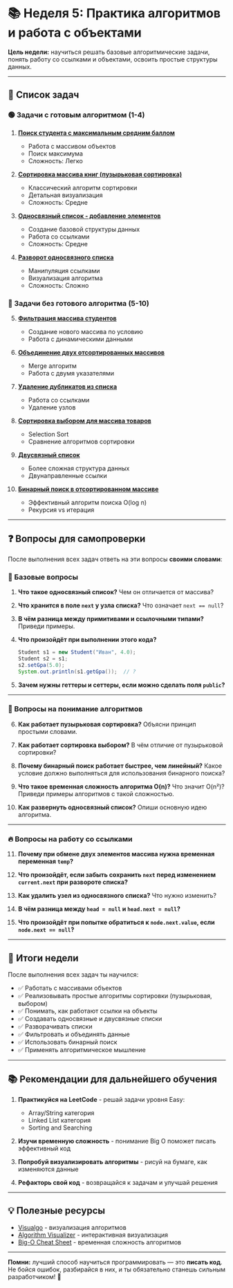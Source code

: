 # 📚 Неделя 5: Практика алгоритмов и работа с объектами

**Цель недели:** научиться решать базовые алгоритмические задачи, понять работу со ссылками и объектами, освоить простые структуры данных.

---

## 📝 Список задач

### 🟢 Задачи с готовым алгоритмом (1-4)

1. **[Поиск студента с максимальным средним баллом](task1_max_student.md)**

   - Работа с массивом объектов
   - Поиск максимума
   - Сложность: Легко

2. **[Сортировка массива книг (пузырьковая сортировка)](task2_bubble_sort.md)**

   - Классический алгоритм сортировки
   - Детальная визуализация
   - Сложность: Средне

3. **[Односвязный список - добавление элементов](task3_linked_list_add.md)**

   - Создание базовой структуры данных
   - Работа со ссылками
   - Сложность: Средне

4. **[Разворот односвязного списка](task4_reverse_linked_list.md)**
   - Манипуляция ссылками
   - Визуализация алгоритма
   - Сложность: Сложно

### 🔵 Задачи без готового алгоритма (5-10)

5. **[Фильтрация массива студентов](task5_filter_students.md)**

   - Создание нового массива по условию
   - Работа с динамическими данными

6. **[Объединение двух отсортированных массивов](task6_merge_sorted_arrays.md)**

   - Merge алгоритм
   - Работа с двумя указателями

7. **[Удаление дубликатов из списка](task7_remove_duplicates.md)**

   - Работа со ссылками
   - Удаление узлов

8. **[Сортировка выбором для массива товаров](task8_selection_sort.md)**

   - Selection Sort
   - Сравнение алгоритмов сортировки

9. **[Двусвязный список](task9_doubly_linked_list.md)**

   - Более сложная структура данных
   - Двунаправленные ссылки

10. **[Бинарный поиск в отсортированном массиве](task10_binary_search.md)**
    - Эффективный алгоритм поиска O(log n)
    - Рекурсия vs итерация

---

## ❓ Вопросы для самопроверки

После выполнения всех задач ответь на эти вопросы **своими словами**:

### 📝 Базовые вопросы

1. **Что такое односвязный список?** Чем он отличается от массива?

2. **Что хранится в поле `next` у узла списка?** Что означает `next == null`?

3. **В чём разница между примитивами и ссылочными типами?** Приведи примеры.

4. **Что произойдёт при выполнении этого кода?**

   ```java
   Student s1 = new Student("Иван", 4.0);
   Student s2 = s1;
   s2.setGpa(5.0);
   System.out.println(s1.getGpa());  // ?
   ```

5. **Зачем нужны геттеры и сеттеры, если можно сделать поля `public`?**

---

### 🧠 Вопросы на понимание алгоритмов

6. **Как работает пузырьковая сортировка?** Объясни принцип простыми словами.

7. **Как работает сортировка выбором?** В чём отличие от пузырьковой сортировки?

8. **Почему бинарный поиск работает быстрее, чем линейный?** Какое условие должно выполняться для использования бинарного поиска?

9. **Что такое временная сложность алгоритма O(n)?** Что значит O(n²)? Приведи примеры алгоритмов с такой сложностью.

10. **Как развернуть односвязный список?** Опиши основную идею алгоритма.

---

### 🔥 Вопросы на работу со ссылками

11. **Почему при обмене двух элементов массива нужна временная переменная `temp`?**

12. **Что произойдёт, если забыть сохранить `next` перед изменением `current.next` при развороте списка?**

13. **Как удалить узел из односвязного списка?** Что нужно изменить?

14. **В чём разница между `head = null` и `head.next = null`?**

15. **Что произойдёт при попытке обратиться к `node.next.value`, если `node.next == null`?**

---

## 🎯 Итоги недели

После выполнения всех задач ты научился:

- ✅ Работать с массивами объектов
- ✅ Реализовывать простые алгоритмы сортировки (пузырьковая, выбором)
- ✅ Понимать, как работают ссылки на объекты
- ✅ Создавать односвязные и двусвязные списки
- ✅ Разворачивать списки
- ✅ Фильтровать и объединять данные
- ✅ Использовать бинарный поиск
- ✅ Применять алгоритмическое мышление

---

## 📚 Рекомендации для дальнейшего обучения

1. **Практикуйся на LeetCode** - решай задачи уровня Easy:

   - Array/String категория
   - Linked List категория
   - Sorting and Searching

2. **Изучи временную сложность** - понимание Big O поможет писать эффективный код

3. **Попробуй визуализировать алгоритмы** - рисуй на бумаге, как изменяются данные

4. **Рефакторь свой код** - возвращайся к задачам и улучшай решения

---

## 💡 Полезные ресурсы

- [Visualgo](https://visualgo.net/) - визуализация алгоритмов
- [Algorithm Visualizer](https://algorithm-visualizer.org/) - интерактивная визуализация
- [Big-O Cheat Sheet](https://www.bigocheatsheet.com/) - временная сложность алгоритмов

---

**Помни:** лучший способ научиться программировать — это **писать код**. Не бойся ошибок, разбирайся в них, и ты обязательно станешь сильным разработчиком! 🚀
